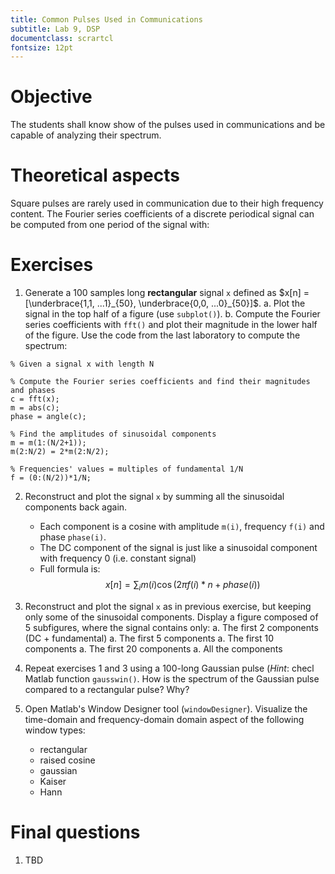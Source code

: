 ```yaml
---
title: Common Pulses Used in Communications
subtitle: Lab 9, DSP
documentclass: scrartcl
fontsize: 12pt
---
```


# Objective

The students shall know show of the pulses used in communications
and be capable of analyzing their spectrum.

# Theoretical aspects

Square pulses are rarely used in communication due to their high frequency content.
The Fourier series coefficients of a discrete periodical
signal can be computed from one period of the signal with:

# Exercises

1. Generate a 100 samples long **rectangular** signal `x` defined as 
$x[n] = [\underbrace{1,1, ...1}_{50}, \underbrace{0,0, ...0}_{50}]$.
    a. Plot the signal in the top half of a figure (use `subplot()`).
    b. Compute the Fourier series coefficients with `fft()` and 
    plot their magnitude in the lower half of the figure. Use the code from the last laboratory to compute the spectrum:

```
% Given a signal x with length N

% Compute the Fourier series coefficients and find their magnitudes and phases
c = fft(x);
m = abs(c);
phase = angle(c);

% Find the amplitudes of sinusoidal components
m = m(1:(N/2+1)); 
m(2:N/2) = 2*m(2:N/2);

% Frequencies' values = multiples of fundamental 1/N
f = (0:(N/2))*1/N;
```
2. Reconstruct and plot the signal `x` by summing all the sinusoidal components back again.
    * Each component is a cosine with amplitude `m(i)`, frequency `f(i)` and phase `phase(i)`.
    * The DC component of the signal is just like a sinusoidal component with frequency 0 (i.e. constant signal)
    * Full formula is:
$$x[n] = \sum_i m(i) \cos(2 \pi f(i)*n + phase(i))$$
    
3. Reconstruct and plot the signal `x` as in previous exercise, but keeping only some of the sinusoidal components.
Display a figure composed of 5 subfigures, where the signal contains only:
    a. The first 2 components (DC + fundamental)
    a. The first 5 components
    a. The first 10 components
    a. The first 20 components
    a. All the components

4. Repeat exercises 1 and 3 using a 100-long Gaussian pulse (*Hint*: checl Matlab function `gausswin()`.
How is the spectrum of the Gaussian pulse compared to a rectangular pulse? Why?

5. Open Matlab's Window Designer tool (`windowDesigner`). Visualize the time-domain and frequency-domain
domain aspect of the following window types:
    * rectangular
    * raised cosine
    * gaussian
    * Kaiser
    * Hann
    

# Final questions


1. TBD

